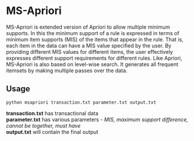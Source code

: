 # MS-Apriori
MS-Apriori is extended version of Apriori to allow multiple minimum supports. In this the minimum support of a rule is expressed in terms of minimum item supports (MIS) of the items that appear in the rule. That is, each item in the data can have a MIS value specified by the user. By providing different MIS values for different items, the user effectively expresses different support requirements for different rules. Like Apriori, MS-Apriori is also based on level-wise search. It generates all frequent itemsets by making multiple passes over the data.

## Usage
`python msapriori transaction.txt parameter.txt output.txt`

**transaction.txt** has transactional data</br>
**parameter.txt** has various parameters - _MIS, maximum support difference, cannot be together, must have_ </br>
**output.txt** will contain the final output
